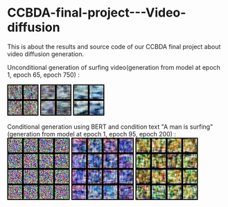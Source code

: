 # CCBDA-final-project---Video-diffusion
This is about the results and source code of our CCBDA final project about video diffusion generation.

Unconditional generation of surfing video(generation from model at epoch 1, epoch 65, epoch 750) :

![](https://github.com/statzhang0720/CCBDA-final-project---Video-diffusion/blob/main/gif/Unconditional/1.gif)
![](https://github.com/statzhang0720/CCBDA-final-project---Video-diffusion/blob/main/gif/Unconditional/13.gif)
![](https://github.com/statzhang0720/CCBDA-final-project---Video-diffusion/blob/main/gif/Unconditional/58.gif)


Conditional generation using BERT and condition text "A man is surfing" (generation from model at epoch 1, epoch 95, epoch 200) :
![](https://github.com/statzhang0720/CCBDA-final-project---Video-diffusion/blob/main/gif/Conditional%20with%20Bert/output1.gif)
![](https://github.com/statzhang0720/CCBDA-final-project---Video-diffusion/blob/main/gif/Conditional%20with%20Bert/output19.gif)
![](https://github.com/statzhang0720/CCBDA-final-project---Video-diffusion/blob/main/gif/Conditional%20with%20Bert/output39.gif)



